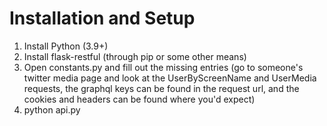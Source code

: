 # Installation and Setup

1. Install Python (3.9+)
2. Install flask-restful (through pip or some other means)
3. Open constants.py and fill out the missing entries (go to someone's twitter media page and look at the UserByScreenName and UserMedia requests, the graphql keys can be found in the request url, and the cookies and headers can be found where you'd expect)
4. python api.py
